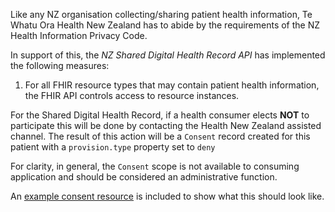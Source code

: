 Like any NZ organisation collecting/sharing patient health information, Te Whatu Ora Health New Zealand has to abide by the requirements of the NZ Health Information Privacy Code.

In support of this, the *NZ Shared Digital Health Record API* has implemented the following measures:

1. For all FHIR resource types that may contain patient health information, the FHIR API controls access to resource instances.

For the Shared Digital Health Record, if a health consumer elects **NOT** to participate this will be done by contacting the Health New Zealand assisted channel. The result of this action will be a `Consent` record created for this patient with a `provision.type` property set to `deny`

For clarity, in general, the `Consent` scope is not available to consuming application and should be considered an administrative function.

An [example consent resource](./Consent-SDHRConsentExample.html) is included to show what this should look like. 




